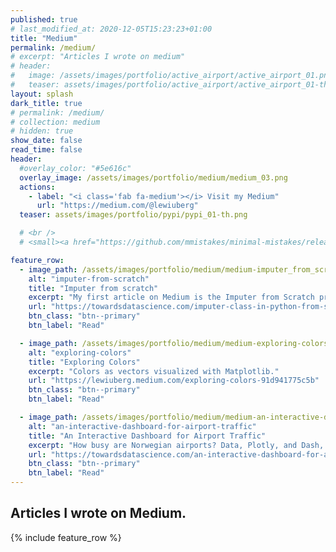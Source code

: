 ```yaml
---
published: true
# last_modified_at: 2020-12-05T15:23:23+01:00
title: "Medium"
permalink: /medium/
# excerpt: "Articles I wrote on medium"
# header:
#   image: /assets/images/portfolio/active_airport/active_airport_01.png
#   teaser: assets/images/portfolio/active_airport/active_airport_01-th.png
layout: splash
dark_title: true
# permalink: /medium/
# collection: medium
# hidden: true
show_date: false
read_time: false
header:
  #overlay_color: "#5e616c"
  overlay_image: /assets/images/portfolio/medium/medium_03.png
  actions:
    - label: "<i class='fab fa-medium'></i> Visit my Medium"
      url: "https://medium.com/@lewiuberg"
  teaser: assets/images/portfolio/pypi/pypi_01-th.png

  # <br />
  # <small><a href="https://github.com/mmistakes/minimal-mistakes/releases/tag/4.21.0">Latest release v4.21.0</a></small>

feature_row:
  - image_path: /assets/images/portfolio/medium/medium-imputer_from_scratch.png
    alt: "imputer-from-scratch"
    title: "Imputer from scratch"
    excerpt: "My first article on Medium is the Imputer from Scratch project was my selection for demonstrating my understanding of object-oriented programming in my OOP course."
    url: "https://towardsdatascience.com/imputer-class-in-python-from-scratch-66df6ae067e1"
    btn_class: "btn--primary"
    btn_label: "Read"

  - image_path: /assets/images/portfolio/medium/medium-exploring-colors.png
    alt: "exploring-colors"
    title: "Exploring Colors"
    excerpt: "Colors as vectors visualized with Matplotlib."
    url: "https://lewiuberg.medium.com/exploring-colors-91d941775c5b"
    btn_class: "btn--primary"
    btn_label: "Read"

  - image_path: /assets/images/portfolio/medium/medium-an-interactive-dashboard-for-airport-traffic.jpeg
    alt: "an-interactive-dashboard-for-airport-traffic"
    title: "An Interactive Dashboard for Airport Traffic"
    excerpt: "How busy are Norwegian airports? Data, Plotly, and Dash, can help us see.."
    url: "https://towardsdatascience.com/an-interactive-dashboard-for-airport-traffic-40fcc3680042"
    btn_class: "btn--primary"
    btn_label: "Read"
---
```

<!-- Global site tag (gtag.js) - Google Analytics -->
<script async src="https://www.googletagmanager.com/gtag/js?id=G-X5TVX1RNG8"></script>
<script>
  window.dataLayer = window.dataLayer || [];
  function gtag(){dataLayer.push(arguments);}
  gtag('js', new Date());

  gtag('config', 'G-X5TVX1RNG8');
</script>

## Articles I wrote on Medium.

{% include feature_row %}
